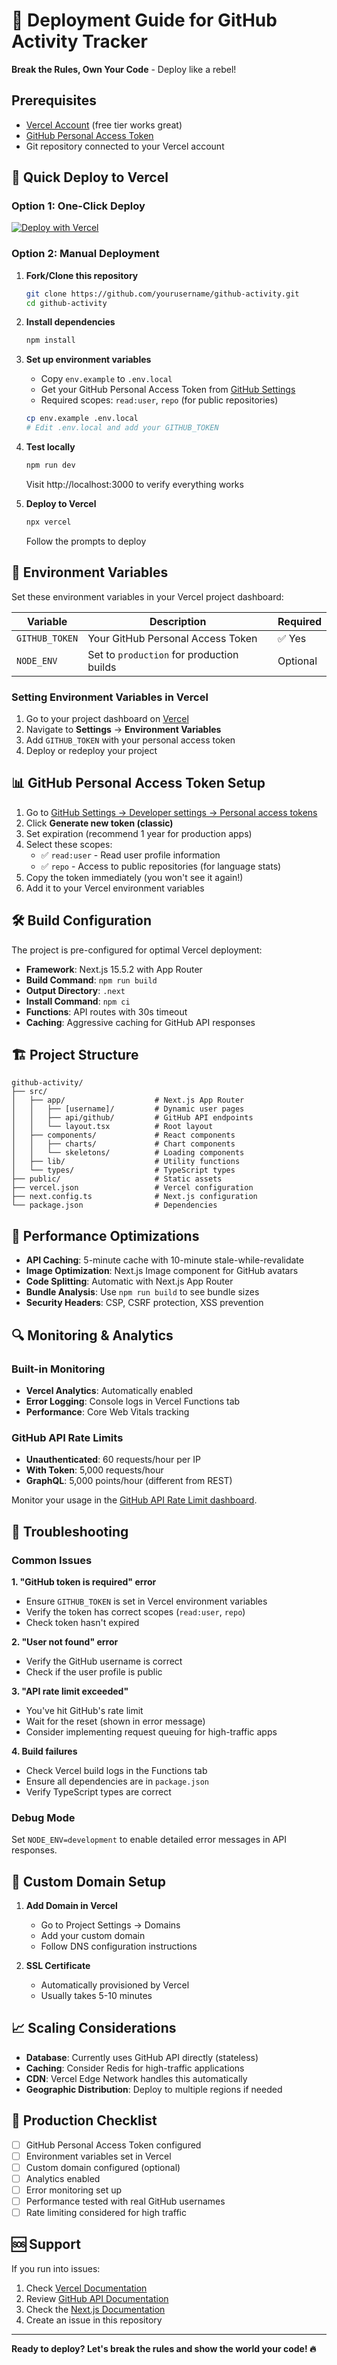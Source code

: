 # 🚀 Deployment Guide for GitHub Activity Tracker

**Break the Rules, Own Your Code** - Deploy like a rebel! 

## Prerequisites

- [Vercel Account](https://vercel.com) (free tier works great)
- [GitHub Personal Access Token](https://github.com/settings/tokens)
- Git repository connected to your Vercel account

## 🔧 Quick Deploy to Vercel

### Option 1: One-Click Deploy

[![Deploy with Vercel](https://vercel.com/button)](https://vercel.com/new/clone?repository-url=https://github.com/yourusername/github-activity)

### Option 2: Manual Deployment

1. **Fork/Clone this repository**
   ```bash
   git clone https://github.com/yourusername/github-activity.git
   cd github-activity
   ```

2. **Install dependencies**
   ```bash
   npm install
   ```

3. **Set up environment variables**
   - Copy `env.example` to `.env.local`
   - Get your GitHub Personal Access Token from [GitHub Settings](https://github.com/settings/tokens)
   - Required scopes: `read:user`, `repo` (for public repositories)
   ```bash
   cp env.example .env.local
   # Edit .env.local and add your GITHUB_TOKEN
   ```

4. **Test locally**
   ```bash
   npm run dev
   ```
   Visit http://localhost:3000 to verify everything works

5. **Deploy to Vercel**
   ```bash
   npx vercel
   ```
   Follow the prompts to deploy

## 🔑 Environment Variables

Set these environment variables in your Vercel project dashboard:

| Variable | Description | Required |
|----------|-------------|----------|
| `GITHUB_TOKEN` | Your GitHub Personal Access Token | ✅ Yes |
| `NODE_ENV` | Set to `production` for production builds | Optional |

### Setting Environment Variables in Vercel

1. Go to your project dashboard on [Vercel](https://vercel.com/dashboard)
2. Navigate to **Settings** → **Environment Variables**
3. Add `GITHUB_TOKEN` with your personal access token
4. Deploy or redeploy your project

## 📊 GitHub Personal Access Token Setup

1. Go to [GitHub Settings → Developer settings → Personal access tokens](https://github.com/settings/tokens)
2. Click **Generate new token (classic)**
3. Set expiration (recommend 1 year for production apps)
4. Select these scopes:
   - ✅ `read:user` - Read user profile information
   - ✅ `repo` - Access to public repositories (for language stats)
5. Copy the token immediately (you won't see it again!)
6. Add it to your Vercel environment variables

## 🛠️ Build Configuration

The project is pre-configured for optimal Vercel deployment:

- **Framework**: Next.js 15.5.2 with App Router
- **Build Command**: `npm run build`
- **Output Directory**: `.next`
- **Install Command**: `npm ci`
- **Functions**: API routes with 30s timeout
- **Caching**: Aggressive caching for GitHub API responses

## 🏗️ Project Structure

```
github-activity/
├── src/
│   ├── app/                    # Next.js App Router
│   │   ├── [username]/         # Dynamic user pages
│   │   ├── api/github/         # GitHub API endpoints
│   │   └── layout.tsx          # Root layout
│   ├── components/             # React components
│   │   ├── charts/             # Chart components
│   │   └── skeletons/          # Loading components
│   ├── lib/                    # Utility functions
│   └── types/                  # TypeScript types
├── public/                     # Static assets
├── vercel.json                 # Vercel configuration
├── next.config.ts              # Next.js configuration
└── package.json                # Dependencies
```

## 🚦 Performance Optimizations

- **API Caching**: 5-minute cache with 10-minute stale-while-revalidate
- **Image Optimization**: Next.js Image component for GitHub avatars
- **Code Splitting**: Automatic with Next.js App Router
- **Bundle Analysis**: Use `npm run build` to see bundle sizes
- **Security Headers**: CSP, CSRF protection, XSS prevention

## 🔍 Monitoring & Analytics

### Built-in Monitoring
- **Vercel Analytics**: Automatically enabled
- **Error Logging**: Console logs in Vercel Functions tab
- **Performance**: Core Web Vitals tracking

### GitHub API Rate Limits
- **Unauthenticated**: 60 requests/hour per IP
- **With Token**: 5,000 requests/hour
- **GraphQL**: 5,000 points/hour (different from REST)

Monitor your usage in the [GitHub API Rate Limit dashboard](https://docs.github.com/en/rest/overview/resources-in-the-rest-api#rate-limiting).

## 🐛 Troubleshooting

### Common Issues

**1. "GitHub token is required" error**
- Ensure `GITHUB_TOKEN` is set in Vercel environment variables
- Verify the token has correct scopes (`read:user`, `repo`)
- Check token hasn't expired

**2. "User not found" error**
- Verify the GitHub username is correct
- Check if the user profile is public

**3. "API rate limit exceeded"**
- You've hit GitHub's rate limit
- Wait for the reset (shown in error message)
- Consider implementing request queuing for high-traffic apps

**4. Build failures**
- Check Vercel build logs in the Functions tab
- Ensure all dependencies are in `package.json`
- Verify TypeScript types are correct

### Debug Mode

Set `NODE_ENV=development` to enable detailed error messages in API responses.

## 🔧 Custom Domain Setup

1. **Add Domain in Vercel**
   - Go to Project Settings → Domains
   - Add your custom domain
   - Follow DNS configuration instructions

2. **SSL Certificate**
   - Automatically provisioned by Vercel
   - Usually takes 5-10 minutes

## 📈 Scaling Considerations

- **Database**: Currently uses GitHub API directly (stateless)
- **Caching**: Consider Redis for high-traffic applications
- **CDN**: Vercel Edge Network handles this automatically
- **Geographic Distribution**: Deploy to multiple regions if needed

## 🎯 Production Checklist

- [ ] GitHub Personal Access Token configured
- [ ] Environment variables set in Vercel
- [ ] Custom domain configured (optional)
- [ ] Analytics enabled
- [ ] Error monitoring set up
- [ ] Performance tested with real GitHub usernames
- [ ] Rate limiting considered for high traffic

## 🆘 Support

If you run into issues:

1. Check [Vercel Documentation](https://vercel.com/docs)
2. Review [GitHub API Documentation](https://docs.github.com/en/rest)
3. Check the [Next.js Documentation](https://nextjs.org/docs)
4. Create an issue in this repository

---

**Ready to deploy? Let's break the rules and show the world your code! 🔥**

